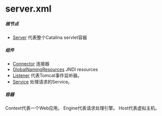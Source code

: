 # server.xml

##### 根节点

- [Server](Server.md) 代表整个Catalina servlet容器

##### 组件

- [Connector](Connector.md) 连接器
- [GlobalNamingResources](GlobalNamingResources.md) JNDI resources
- [Listener](Listener.md) 代表Tomcat事件监听器。
- [Service](Service.md) 处理请求的Service。

##### 容器

Context代表一个Web应用。
Engine代表请求处理引擎。
Host代表虚拟主机。